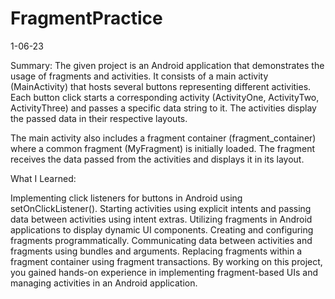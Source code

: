 # FragmentPractice
1-06-23


Summary:
The given project is an Android application that demonstrates the usage of fragments and activities. It consists of a main activity (MainActivity) that hosts several buttons representing different activities. Each button click starts a corresponding activity (ActivityOne, ActivityTwo, ActivityThree) and passes a specific data string to it. The activities display the passed data in their respective layouts.

The main activity also includes a fragment container (fragment_container) where a common fragment (MyFragment) is initially loaded. The fragment receives the data passed from the activities and displays it in its layout.

What I Learned:

Implementing click listeners for buttons in Android using setOnClickListener().
Starting activities using explicit intents and passing data between activities using intent extras.
Utilizing fragments in Android applications to display dynamic UI components.
Creating and configuring fragments programmatically.
Communicating data between activities and fragments using bundles and arguments.
Replacing fragments within a fragment container using fragment transactions.
By working on this project, you gained hands-on experience in implementing fragment-based UIs and managing activities in an Android application.
